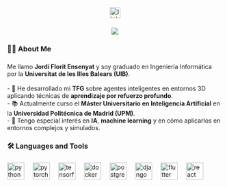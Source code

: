 

###

<div align="center">
  <a href="https://www.linkedin.com/in/jordi-florit-ensenyat-aa876b259/" target="_blank">
    <img src="https://img.shields.io/static/v1?message=LinkedIn&logo=linkedin&label=&color=0077B5&logoColor=white&labelColor=&style=for-the-badge" height="25" alt="linkedin logo"  />
  </a>

###

<div align="center">
  <img src="https://visitor-badge.laobi.icu/badge?page_id=jordi-florit-ensenyat.jordi-florit-ensenyat&"  />
</div>

###

<h3 align="left">👩‍💻  About Me</h3>

###

<p align="left">
Me llamo <b>Jordi Florit Ensenyat</b> y soy graduado en Ingeniería Informática por la <b>Universitat de les Illes Balears (UIB)</b>.<br><br>
- 🔭 He desarrollado mi <b>TFG</b> sobre agentes inteligentes en entornos 3D aplicando técnicas de <b>aprendizaje por refuerzo profundo</b>.<br>
- 📚 Actualmente curso el <b>Máster Universitario en Inteligencia Artificial</b> en la <b>Universidad Politécnica de Madrid (UPM)</b>.<br>
- 🤖 Tengo especial interés en <b>IA</b>, <b>machine learning</b> y en cómo aplicarlos en entornos complejos y simulados.<br>
</p>

###

<h3 align="left">🛠 Languages and Tools</h3>

###

<div align="left">
  <img src="https://cdn.jsdelivr.net/gh/devicons/devicon/icons/python/python-original.svg" height="40" alt="python logo"  />
  <img width="12" />
  <img src="https://cdn.jsdelivr.net/gh/devicons/devicon/icons/pytorch/pytorch-original.svg" height="40" alt="pytorch logo"  />
  <img width="12" />
  <img src="https://cdn.jsdelivr.net/gh/devicons/devicon/icons/tensorflow/tensorflow-original.svg" height="40" alt="tensorflow logo"  />
  <img width="12" />
  <img src="https://cdn.jsdelivr.net/gh/devicons/devicon/icons/docker/docker-plain-wordmark.svg" height="40" alt="docker logo"  />
  <img width="12" />
  <img src="https://cdn.jsdelivr.net/gh/devicons/devicon/icons/postgresql/postgresql-original.svg" height="40" alt="postgresql logo"  />
  <img width="12" />
  <img src="https://cdn.jsdelivr.net/gh/devicons/devicon/icons/django/django-plain.svg" height="40" alt="django logo"  />
  <img width="12" />
  <img src="https://cdn.jsdelivr.net/gh/devicons/devicon/icons/flutter/flutter-original.svg" height="40" alt="flutter logo"  />
  <img width="12" />
  <img src="https://cdn.jsdelivr.net/gh/devicons/devicon/icons/react/react-original.svg" height="40" alt="react logo"  />
</div>

###


